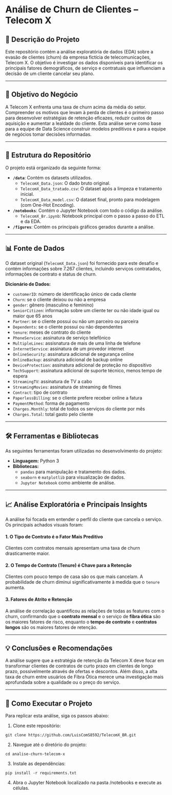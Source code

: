 # Análise de Churn de Clientes – Telecom X

## 📝 Descrição do Projeto

Este repositório contém a análise exploratória de dados (EDA) sobre a evasão de clientes (churn) da empresa fictícia de telecomunicações, Telecom X. O objetivo é investigar os dados disponíveis para identificar os principais fatores demográficos, de serviço e contratuais que influenciam a decisão de um cliente cancelar seu plano.

---

## 🎯 Objetivo do Negócio

A Telecom X enfrenta uma taxa de churn acima da média do setor. Compreender os motivos que levam à perda de clientes é o primeiro passo para desenvolver estratégias de retenção eficazes, reduzir custos de aquisição e aumentar a lealdade do cliente. Esta análise serve como base para a equipe de Data Science construir modelos preditivos e para a equipe de negócios tomar decisões informadas.

---

## 📂 Estrutura do Repositório
O projeto está organizado da seguinte forma:

- **`/data`**: Contém os datasets utilizados.
  - `TelecomX_Data.json`: O dado bruto original.
  - `TelecomX_Data_tratado.csv`: O dataset após a limpeza e tratamento inicial.
  - `TelecomX_Data_model.csv`: O dataset final, pronto para modelagem (com One-Hot Encoding).
- **`/notebooks`**: Contém o Jupyter Notebook com todo o código da análise.
  - `TelecomX_Br.ipynb`: Notebook principal com o passo a passo do ETL e da EDA.
- **`/figures`**: Contém os principais gráficos gerados durante a análise.

---

## 📊 Fonte de Dados

O dataset original (`TelecomX_Data.json`) foi fornecido para este desafio e contém informações sobre 7.267 clientes, incluindo serviços contratados, informações de contrato e status de churn.

**Dicionário de Dados:**
* `customerID`: número de identificação único de cada cliente
* `Churn`: se o cliente deixou ou não a empresa 
* `gender`: gênero (masculino e feminino) 
* `SeniorCitizen`: informação sobre um cliente ter ou não idade igual ou maior que 65 anos 
* `Partner`:  se o cliente possui ou não um parceiro ou parceira
* `Dependents`: se o cliente possui ou não dependentes
* `tenure`:  meses de contrato do cliente
* `PhoneService`: assinatura de serviço telefônico 
* `MultipleLines`: assisnatura de mais de uma linha de telefone 
* `InternetService`: assinatura de um provedor internet 
* `OnlineSecurity`: assinatura adicional de segurança online 
* `OnlineBackup`: assinatura adicional de backup online 
* `DeviceProtection`: assinatura adicional de proteção no dispositivo 
* `TechSupport`: assinatura adicional de suporte técnico, menos tempo de espera
* `StreamingTV`: assinatura de TV a cabo 
* `StreamingMovies`: assinatura de streaming de filmes 
* `Contract`: tipo de contrato
* `PaperlessBilling`: se o cliente prefere receber online a fatura
* `PaymentMethod`: forma de pagamento
* `Charges.Monthly`: total de todos os serviços do cliente por mês
* `Charges.Total`: total gasto pelo cliente

---

## 🛠️ Ferramentas e Bibliotecas

As seguintes ferramentas foram utilizadas no desenvolvimento do projeto:

- **Linguagem:** Python 3
- **Bibliotecas:**
  - `pandas` para manipulação e tratamento dos dados.
  - `seaborn` e `matplotlib` para visualização de dados.
  - `Jupyter Notebook` como ambiente de análise.

---

## 📈 Análise Exploratória e Principais Insights

A análise foi focada em entender o perfil do cliente que cancela o serviço. Os principais achados visuais foram:

#### 1. O Tipo de Contrato é o Fator Mais Preditivo
Clientes com contratos mensais apresentam uma taxa de churn drasticamente maior.

#### 2. O Tempo de Contrato (Tenure) é Chave para a Retenção
Clientes com pouco tempo de casa são os que mais cancelam. A probabilidade de churn diminui significativamente à medida que o `tenure` aumenta.

#### 3. Fatores de Atrito e Retenção
A análise de correlação quantificou as relações de todas as features com o churn, confirmando que o **contrato mensal** e o serviço de **fibra ótica** são os maiores fatores de risco, enquanto o **tempo de contrato** e **contratos longos** são os maiores fatores de retenção.

---

## 💡 Conclusões e Recomendações

A análise sugere que a estratégia de retenção da Telecom X deve focar em transformar clientes de contratos de curto prazo em clientes de longo prazo, possivelmente através de ofertas e descontos. Além disso, a alta taxa de churn entre usuários de Fibra Ótica merece uma investigação mais aprofundada sobre a qualidade ou o preço do serviço.

---

## 🚀 Como Executar o Projeto

Para replicar esta análise, siga os passos abaixo:

1. Clone este repositório:
```
git clone https://github.com/LuisComS8592/TelecomX_BR.git
```

2. Navegue até o diretório do projeto:
```
cd analise-churn-telecom-x
```

3. Instale as dependências:
```
pip install -r requirements.txt
```

4. Abra o Jupyter Notebook localizado na pasta /notebooks e execute as células.

